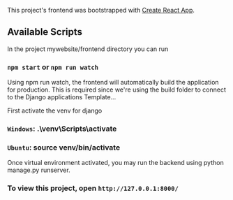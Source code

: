 This project's frontend was bootstrapped with [Create React App](https://github.com/facebook/create-react-app).

## Available Scripts

In the project mywebsite/frontend directory you can run

### `npm start` or `npm run watch`
Using npm run watch, the frontend will automatically build 
the application for production. This is required since
we're using the build folder to connect to the Django applications
Template... 

First activate the venv for django
### `Windows`: .\venv\Scripts\activate
### `Ubuntu`:  source venv/bin/activate

Once virtual environment activated, you may run the backend using
python manage.py runserver. 

### To view this project, open `http://127.0.0.1:8000/`


